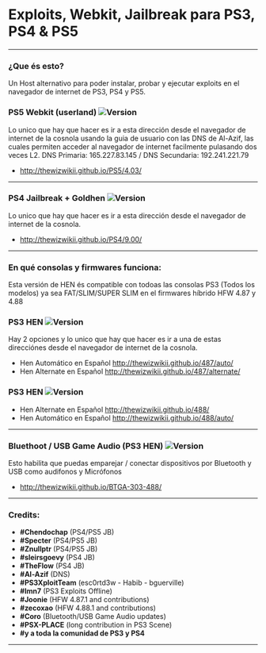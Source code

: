 # Exploits, Webkit, Jailbreak para PS3, PS4 & PS5
---

### ¿Que és esto?

Un Host alternativo para poder instalar, probar y ejecutar exploits en el navegador de internet de PS3, PS4 y PS5.

### PS5 Webkit (userland) ![Version](https://img.shields.io/badge/Version-4.03-brightgreen.svg)

Lo unico que hay que hacer es ir a esta dirección desde el navegador de internet de la cosnola usando la guia de usuario con las DNS de Al-Azif, las cuales permiten acceder al navegador de internet facilmente pulasando dos veces L2. DNS Primaria: 165.227.83.145 / DNS Secundaria: 192.241.221.79

- http://thewizwikii.github.io/PS5/4.03/

---

### PS4 Jailbreak + Goldhen ![Version](https://img.shields.io/badge/Version-9.00-brightgreen.svg)

Lo unico que hay que hacer es ir a esta dirección desde el navegador de internet de la cosnola.

- http://thewizwikii.github.io/PS4/9.00/

---

### En qué consolas y firmwares funciona:

Esta versión de HEN és compatible con todoas las consolas PS3 (Todos los modelos) ya sea FAT/SLIM/SUPER SLIM en el firmwares híbrido HFW 4.87 y 4.88

### PS3 HEN ![Version](https://img.shields.io/badge/Version-4.87-brightgreen.svg) 

Hay 2 opciones y lo unico que hay que hacer es ir a una de estas direcciónes desde el navegador de internet de la cosnola.
- Hen Automático en Español http://thewizwikii.github.io/487/auto/
- Hen Alternate en Español http://thewizwikii.github.io/487/alternate/


### PS3 HEN ![Version](https://img.shields.io/badge/Version-4.88-brightgreen.svg)
- Hen Alternate en Español http://thewizwikii.github.io/488/
- Hen Automático en Español http://thewizwikii.github.io/488/auto/

---

### Bluethoot / USB Game Audio (PS3 HEN) ![Version](https://img.shields.io/badge/Version-4.88-brightgreen.svg)

Esto habilita que puedas emparejar / conectar dispositivos por Bluetooth y USB como audifonos y Micrófonos

- http://thewizwikii.github.io/BTGA-303-488/


---

### Credits:

- **#Chendochap** (PS4/PS5 JB)
- **#Specter** (PS4/PS5 JB)
- **#Znullptr** (PS4/PS5 JB)
- **#sleirsgoevy** (PS4 JB)
- **#TheFlow** (PS4 JB)
- **#Al-Azif** (DNS)
- **#PS3XploitTeam** (esc0rtd3w - Habib - bguerville)
- **#lmn7** (PS3 Exploits Offline)
- **#Joonie** (HFW 4.87.1 and contributions)
- **#zecoxao** (HFW 4.88.1 and contributions)
- **#Coro** (Bluetooth/USB Game Audio updates)
- **#PSX-PLACE** (long contribution in PS3 Scene)
- **#y a toda la comunidad de PS3 y PS4**

---

